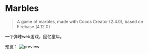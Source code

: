 # Marbles
>A game of marbles, made with Cocos Creator (2.4.0), based on Firebase (4.12.0)

一个弹珠web游戏，回忆童年。

预览：
![preview](https://user-images.githubusercontent.com/82582936/152682876-1671c0fe-dc81-4474-bdd5-8e34b84a0606.jpeg)
